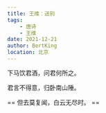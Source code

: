 ```yaml
---
title: 王维：送别
tags: 
    - 唐诗
    - 王维
date: 2021-12-21
author: BertKing
location: 北京
---
```


下马饮君酒，问君何所之。

君言不得意，归卧南山陲。

== 但去莫复闻，白云无尽时。 ==